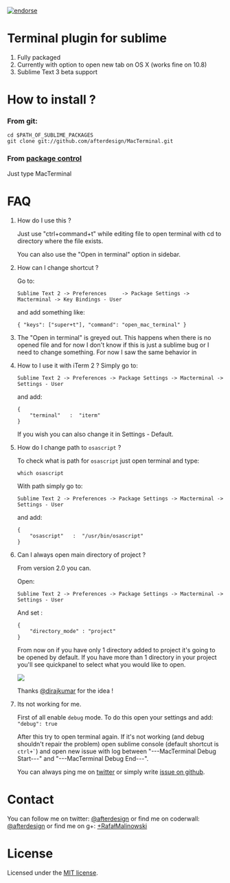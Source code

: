 [![endorse](https://api.coderwall.com/afterdesign/endorsecount.png)](https://coderwall.com/afterdesign)

# Terminal plugin for sublime

1. Fully packaged
2. Currently with option to open new tab on OS X (works fine on 10.8)
3. Sublime Text 3 beta support

# How to install ?
### From git:
```
cd $PATH_OF_SUBLIME_PACKAGES
git clone git://github.com/afterdesign/MacTerminal.git
```

### From [package control](http://wbond.net/sublime_packages/package_control)
Just type MacTerminal

# FAQ
1. How do I use this ?

    Just use "ctrl+command+t" while editing file to open terminal with cd to directory where the file exists.

    You can also use the "Open in terminal" option in sidebar.

2. How can I change shortcut ?

    Go to:

    ```
    Sublime Text 2 -> Preferences     -> Package Settings -> Macterminal -> Key Bindings - User
    ```
    and add something like:

    ```
    { "keys": ["super+t"], "command": "open_mac_terminal" }
    ```

3. The "Open in terminal" is greyed out.
    This happens when there is no opened file and for now I don't know if
    this is just a sublime bug or I need to change something.
        For now I saw the same behavior in

4. How to I use it with iTerm 2 ?
    Simply go to:

    ```
    Sublime Text 2 -> Preferences -> Package Settings -> Macterminal -> Settings - User
    ```

    and add:

    ```
    {
        "terminal"   :  "iterm"
    }
    ```

    If you wish you can also change it in Settings - Default.

5. How do I change path to ``` osascript ``` ?

    To check what is path for ``` osascript ``` just open terminal and type:

    ```
    which osascript
    ```

    With path simply go to:

    ```
    Sublime Text 2 -> Preferences -> Package Settings -> Macterminal -> Settings - User
    ```

    and add:

    ```
    {
        "osascript"   :  "/usr/bin/osascript"
    }
    ```

6. Can I always open main directory of project ?

    From version 2.0 you can.

    Open:
    ```
    Sublime Text 2 -> Preferences -> Package Settings -> Macterminal -> Settings - User
    ```

    And set :
    ```
    {
        "directory_mode" : "project"
    }
    ```

    From now on if you have only 1 directory added to project it's going to be opened by default.
    If you have more than 1 directory in your project you'll see quickpanel to select what you would like to open.

    ![](https://raw.github.com/afterdesign/MacTerminal/master/messages/macterminal_2.gif)

    Thanks [@dirajkumar](https://github.com/dirajkumar) for the idea !

7. Its not working for me.

    First of all enable ```debug``` mode. To do this open your settings and add:
    ``` "debug": true ```

    After this try to open terminal again. If it's not working (and debug shouldn't repair the problem)
    open sublime console (default shortcut is ``` ctrl+` ```) and open new issue with log
    between "---MacTerminal Debug Start---" and "---MacTerminal Debug End---".

    You can always ping me on [twitter](http://twitter.com/afterdeign) or
    simply write [issue on github](https://github.com/afterdesign/MacTerminal/issues).

# Contact

You can follow me on twitter: [@afterdesign](http://twitter.com/afterdesign)
or find me on coderwall: [@afterdesign](http://coderwall.com/afterdesign)
or find me on g+: [+RafałMalinowski](https://plus.google.com/+RafałMalinowski)

# License

Licensed under the [MIT license](http://opensource.org/licenses/MIT).